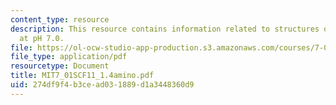 ```yaml
---
content_type: resource
description: This resource contains information related to structures of amino acids
  at pH 7.0.
file: https://ol-ocw-studio-app-production.s3.amazonaws.com/courses/7-01sc-fundamentals-of-biology-fall-2011/274df9f4b3cead031889d1a3448360d9_MIT7_01SCF11_1.4amino.pdf
file_type: application/pdf
resourcetype: Document
title: MIT7_01SCF11_1.4amino.pdf
uid: 274df9f4-b3ce-ad03-1889-d1a3448360d9
---
```

